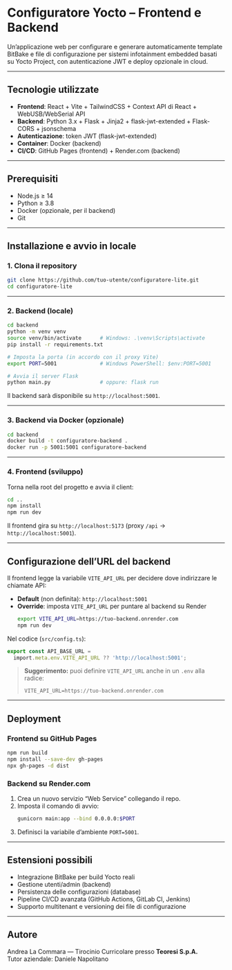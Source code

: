 # Configuratore Yocto – Frontend e Backend

Un’applicazione web per configurare e generare automaticamente template BitBake e file di configurazione per sistemi infotainment embedded basati su Yocto Project, con autenticazione JWT e deploy opzionale in cloud.

---

## Tecnologie utilizzate

- **Frontend**: React + Vite + TailwindCSS + Context API di React + WebUSB/WebSerial API  
- **Backend**: Python 3.x + Flask + Jinja2 + flask-jwt-extended + Flask-CORS + jsonschema  
- **Autenticazione**: token JWT (flask-jwt-extended)  
- **Container**: Docker (backend)  
- **CI/CD**: GitHub Pages (frontend) + Render.com (backend)  

---

## Prerequisiti

- Node.js ≥ 14  
- Python ≥ 3.8  
- Docker (opzionale, per il backend)  
- Git  

---

## Installazione e avvio in locale

### 1. Clona il repository  
```bash
git clone https://github.com/tuo-utente/configuratore-lite.git
cd configuratore-lite
```

---

### 2. Backend (locale)

```bash
cd backend
python -m venv venv
source venv/bin/activate      # Windows: .\venv\Scripts\activate
pip install -r requirements.txt

# Imposta la porta (in accordo con il proxy Vite)
export PORT=5001              # Windows PowerShell: $env:PORT=5001

# Avvia il server Flask
python main.py                # oppure: flask run
```
Il backend sarà disponibile su `http://localhost:5001`.

---

### 3. Backend via Docker (opzionale)

```bash
cd backend
docker build -t configuratore-backend .
docker run -p 5001:5001 configuratore-backend
```

---

### 4. Frontend (sviluppo)

Torna nella root del progetto e avvia il client:

```bash
cd ..
npm install
npm run dev
```
Il frontend gira su `http://localhost:5173` (proxy `/api` → `http://localhost:5001`).

---

## Configurazione dell’URL del backend

Il frontend legge la variabile `VITE_API_URL` per decidere dove indirizzare le chiamate API:

- **Default** (non definita): `http://localhost:5001`  
- **Override**: imposta `VITE_API_URL` per puntare al backend su Render  
  ```bash
  export VITE_API_URL=https://tuo-backend.onrender.com
  npm run dev
  ```

Nel codice (`src/config.ts`):
```ts
export const API_BASE_URL =
  import.meta.env.VITE_API_URL ?? 'http://localhost:5001';
```
> **Suggerimento:** puoi definire `VITE_API_URL` anche in un `.env` alla radice:
> ```env
> VITE_API_URL=https://tuo-backend.onrender.com
> ```

---

## Deployment

### Frontend su GitHub Pages

```bash
npm run build
npm install --save-dev gh-pages
npx gh-pages -d dist
```

### Backend su Render.com

1. Crea un nuovo servizio “Web Service” collegando il repo.  
2. Imposta il comando di avvio:
   ```bash
   gunicorn main:app --bind 0.0.0.0:$PORT
   ```
3. Definisci la variabile d’ambiente `PORT=5001`.

---

## Estensioni possibili

- Integrazione BitBake per build Yocto reali  
- Gestione utenti/admin (backend)  
- Persistenza delle configurazioni (database)  
- Pipeline CI/CD avanzata (GitHub Actions, GitLab CI, Jenkins)  
- Supporto multitenant e versioning dei file di configurazione  

---

## Autore

Andrea La Commara — Tirocinio Curricolare presso **Teoresi S.p.A.**  
Tutor aziendale: Daniele Napolitano  

